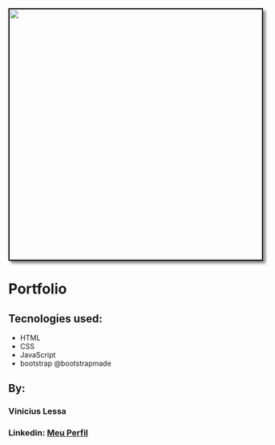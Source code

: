 <img src="https://i.ibb.co/zHVX6gX/por2.png" style="border: 2px solid #000; box-shadow: 5px 5px 5px #888888; width: 1200px; height: 500px;" />

# Portfolio 

## Tecnologies used:
* HTML
* CSS
* JavaScript
* bootstrap @bootstrapmade

## By:
### Vinicius Lessa 
### Linkedin:   <a href="https://www.linkedin.com/in/vin%C3%ADcius-lessa-55b21b176/" class="linkedin-button" target="_blank"> Meu Perfil </a>


